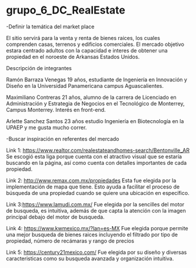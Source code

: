 # grupo_6_DC_RealEstate

-Definir la temática del market place

El sitio servirá para la venta y renta de bienes raices, los cuales comprenden casas, terrenos y edificios comerciales.
El mercado objetivo estara centrado adultos con la capacidad e interes de obtener una propiedad en el noroeste de Arkansas Estados Unidos.

Descripción de integrantes

Ramón Barraza Venegas 19 años, estudiante de Ingeniería en Innovación y Diseño en la Universidad Panamericana campus Aguascalientes.

Maximiliano Contreras 21 años, alumno de la carrera de Licenciado en Administración y Estrategia de Negocios en el Tecnológico de Monterrey, Campus Monterrey. Interés en front-end.

Arlette Sanchez Santos 23 años estudio Ingeniería en Biotecnología en la UPAEP y me gusta mucho correr.

-Buscar inspiración en referentes del mercado

Link 1: https://www.realtor.com/realestateandhomes-search/Bentonville_AR
Se escogió esta liga porque cuenta con el atractivo visual que se estaría buscando en la página, así como cuenta con detalles importantes de cada propiedad.

Link 2: http://www.remax.com.mx/propiedades 
Esta fue elegida por la implementación de mapa que tiene. Esto ayuda a facilitar el proceso de búsqueda de una propiedad cuando se quiere una ubicación en específico.

Link 3:https://www.lamudi.com.mx/
Fue elegida por la sencilles del motor de busqueda, es intuitiva, además de que capta la atención con la imagen principal debajo del motor de busqueda.

Link 4: https://www.kwmexico.mx/?lan=es-MX
Fue elegida porque permite una mejor busqueda de bienes raices incluyendo el filtrado por tipo de propiedad, número de recámaras y rango de precios

Link 5: https://century21mexico.com/ 
Fue elegida por su diseño y diversas caracteristicas como su busqueda avanzada y organización intuitiva.
